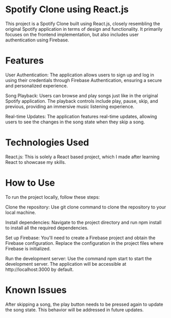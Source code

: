 # Spotify Clone using React.js

This project is a Spotify Clone built using React.js, closely resembling the original Spotify application in terms of design and functionality. It primarily focuses on the frontend implementation, but also includes user authentication using Firebase.

# Features
User Authentication: The application allows users to sign up and log in using their credentials through Firebase Authentication, ensuring a secure and personalized experience.

Song Playback: Users can browse and play songs just like in the original Spotify application. The playback controls include play, pause, skip, and previous, providing an immersive music listening experience.

Real-time Updates: The application features real-time updates, allowing users to see the changes in the song state when they skip a song.

# Technologies Used
React.js: This is solely a React based project, which I made after learning React to showcase my skills.

# How to Use
To run the project locally, follow these steps:

Clone the repository: Use git clone command to clone the repository to your local machine.

Install dependencies: Navigate to the project directory and run npm install to install all the required dependencies.

Set up Firebase: You'll need to create a Firebase project and obtain the Firebase configuration. Replace the configuration in the project files where Firebase is initialized.

Run the development server: Use the command npm start to start the development server. The application will be accessible at http://localhost:3000 by default.

# Known Issues
After skipping a song, the play button needs to be pressed again to update the song state. This behavior will be addressed in future updates.